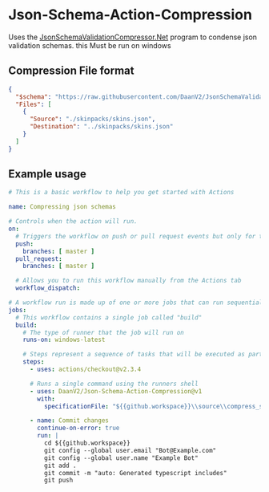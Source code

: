 # Json-Schema-Action-Compression

Uses the [JsonSchemaValidationCompressor.Net](https://github.com/DaanV2/JsonSchemaValidationCompressor.Net) program to condense json validation schemas. this Must be run on windows

## Compression File format

```json
{
  "$schema": "https://raw.githubusercontent.com/DaanV2/JsonSchemaValidationCompressor.Net/master/Schema/Compression%20Schema.json",
  "Files": [
    {
      "Source": "./skinpacks/skins.json",
      "Destination": "../skinpacks/skins.json"
    }
  ]
}
```


## Example usage

```yml
# This is a basic workflow to help you get started with Actions

name: Compressing json schemas

# Controls when the action will run. 
on:
  # Triggers the workflow on push or pull request events but only for the master branch
  push:
    branches: [ master ]
  pull_request:
    branches: [ master ]

  # Allows you to run this workflow manually from the Actions tab
  workflow_dispatch:

# A workflow run is made up of one or more jobs that can run sequentially or in parallel
jobs:
  # This workflow contains a single job called "build"
  build:
    # The type of runner that the job will run on
    runs-on: windows-latest

    # Steps represent a sequence of tasks that will be executed as part of the job
    steps:
      - uses: actions/checkout@v2.3.4

      # Runs a single command using the runners shell
      - uses: DaanV2/Json-Schema-Action-Compression@v1
        with:
          specificationFile: "${{github.workspace}}\\source\\compress_specification.json"

      - name: Commit changes
        continue-on-error: true
        run: |
          cd ${{github.workspace}}
          git config --global user.email "Bot@Example.com"
          git config --global user.name "Example Bot"
          git add .
          git commit -m "auto: Generated typescript includes"
          git push
```
